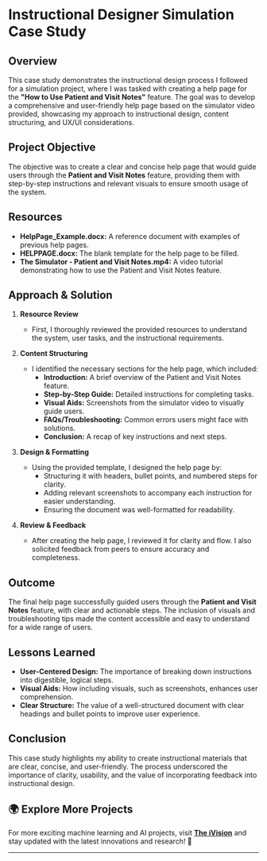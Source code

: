 # Instructional Designer Simulation Case Study

## Overview
This case study demonstrates the instructional design process I followed for a simulation project, where I was tasked with creating a help page for the **"How to Use Patient and Visit Notes"** feature. The goal was to develop a comprehensive and user-friendly help page based on the simulator video provided, showcasing my approach to instructional design, content structuring, and UX/UI considerations.

## Project Objective
The objective was to create a clear and concise help page that would guide users through the **Patient and Visit Notes** feature, providing them with step-by-step instructions and relevant visuals to ensure smooth usage of the system.

## Resources
- **HelpPage_Example.docx:** A reference document with examples of previous help pages.
- **HELPPAGE.docx:** The blank template for the help page to be filled.
- **The Simulator - Patient and Visit Notes.mp4:** A video tutorial demonstrating how to use the Patient and Visit Notes feature.

## Approach & Solution
1. **Resource Review**
   - First, I thoroughly reviewed the provided resources to understand the system, user tasks, and the instructional requirements.
   
2. **Content Structuring**
   - I identified the necessary sections for the help page, which included:
     - **Introduction:** A brief overview of the Patient and Visit Notes feature.
     - **Step-by-Step Guide:** Detailed instructions for completing tasks.
     - **Visual Aids:** Screenshots from the simulator video to visually guide users.
     - **FAQs/Troubleshooting:** Common errors users might face with solutions.
     - **Conclusion:** A recap of key instructions and next steps.

3. **Design & Formatting**
   - Using the provided template, I designed the help page by:
     - Structuring it with headers, bullet points, and numbered steps for clarity.
     - Adding relevant screenshots to accompany each instruction for easier understanding.
     - Ensuring the document was well-formatted for readability.

4. **Review & Feedback**
   - After creating the help page, I reviewed it for clarity and flow. I also solicited feedback from peers to ensure accuracy and completeness.

## Outcome
The final help page successfully guided users through the **Patient and Visit Notes** feature, with clear and actionable steps. The inclusion of visuals and troubleshooting tips made the content accessible and easy to understand for a wide range of users.

## Lessons Learned
- **User-Centered Design:** The importance of breaking down instructions into digestible, logical steps.
- **Visual Aids:** How including visuals, such as screenshots, enhances user comprehension.
- **Clear Structure:** The value of a well-structured document with clear headings and bullet points to improve user experience.

## Conclusion
This case study highlights my ability to create instructional materials that are clear, concise, and user-friendly. The process underscored the importance of clarity, usability, and the value of incorporating feedback into instructional design.

## 🌍 Explore More Projects  
For more exciting machine learning and AI projects, visit **[The iVision](https://theivision.wordpress.com/)** and stay updated with the latest innovations and research! 🚀  

---
